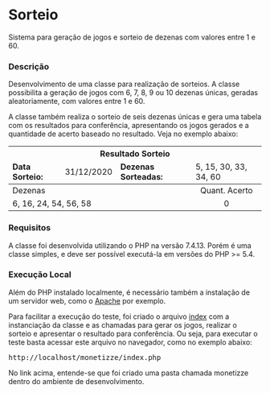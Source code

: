 # Sorteio
Sistema para geração de jogos e sorteio de dezenas com valores entre 1 e 60.

### Descrição
Desenvolvimento de uma classe para realização de sorteios. A classe possibilita a geração de jogos com 6, 7, 8, 9 ou 10 dezenas únicas, geradas aleatoriamente, com valores entre 1 e 60.

A classe também realiza o sorteio de seis dezenas únicas e gera uma tabela com os resultados para conferência, apresentando os jogos gerados e a quantidade de acerto baseado no resultado. Veja no exemplo abaixo:

<table>
    <thead>
        <tr>
            <th style='text-align: center' colspan='4'>Resultado Sorteio</th>
        </tr>
        <tr>
            <td><strong>Data Sorteio: </strong></td>
            <td>31/12/2020</td>
            <td><strong>Dezenas Sorteadas: </strong></td>
            <td>5, 15, 30, 33, 34, 60</td>
        </tr>
    </thead>
    <tbody>
        <tr>
            <td colspan='3'>Dezenas</td>
            <td style='text-align: center;'>Quant. Acerto</td>
        </tr>
        <tr>
        <td colspan='3'>6, 16, 24, 54, 56, 58</td>
        <td style='text-align: center;'>0</td>
    </tr>
    </tbody>
</table>

### Requisitos
A classe foi desenvolvida utilizando o PHP na versão 7.4.13. Porém é uma classe simples, e deve ser possível executá-la em versões do PHP >= 5.4.

### Execução Local
Além do PHP instalado localmente, é necessário também a instalação de um servidor web, como o <a href="https://www.apache.org/" target="_blank">Apache</a> por exemplo.

Para facilitar a execução do teste, foi criado o arquivo [index](index.php) com a instanciação da classe e as chamadas para gerar os jogos, realizar o sorteio e apresentar o resultado para conferência. Ou seja, para executar o teste basta acessar este arquivo no navegador, como no exemplo abaixo:

<pre>
http://localhost/monetizze/index.php
</pre>

No link acima, entende-se que foi criado uma pasta chamada monetizze dentro do ambiente de desenvolvimento.

